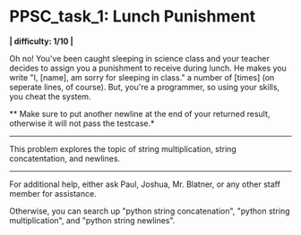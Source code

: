 # PPSC_task_1: Lunch Punishment
**| difficulty: 1/10 |**

Oh no! You've been caught sleeping in science class and your teacher decides to assign you a punishment to receive during lunch. He makes you write "I, [name], am sorry for sleeping in class." a number of [times] (on seperate lines, of course). But, you're a programmer, so using your skills, you cheat the system. 

** Make sure to put another newline at the end of your returned result, otherwise it will not pass the testcase.*

_________________________________________________________________________________
This problem explores the topic of string multiplication, string concatentation, and newlines. 
_________________________________________________________________________________
For additional help, either ask Paul, Joshua, Mr. Blatner, or any other staff member for assistance.

Otherwise, you can search up "python string concatenation", "python string multiplication", and "python string newlines".
